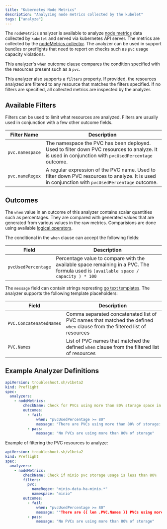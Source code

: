 ```yaml
---
title: "Kubernetes Node Metrics"
description: "Analyzing node metrics collected by the kubelet"
tags: ["analyze"]
---
```



The `nodeMetrics` analyzer is available to analyze [node metrics](https://kubernetes.io/docs/reference/instrumentation/node-metrics/) data collected by `kubelet` and served via kubernetes API server. The metrics are collected by the [nodeMetrics collector](/docs/collect/node-metrics/). The analyzer can be used in support bundles or preflights that need to report on checks such as `pvc` usage capacity violations.

This analyzer's `when` outcome clause compares the condition specified with the resources present such as a `pvc`.

This analyzer also supports a `filters` property. If provided, the resources analyzed are filtered to any resource that matches the filters specified. If no filters are specified, all collected metrics are inspected by the analyzer.

## Available Filters

Filters can be used to limit what resources are analyzed. Filters are usually used in conjunction with a few other outcome fields.

| Filter Name | Description |
|-------------|-------------|
| `pvc.namespace` | The namespace the PVC has been deployed. Used to filter down PVC resources to analyze. It is used in conjunction with `pvcUsedPercentage` outcome. |
| `pvc.nameRegex` | A regular expression of the PVC name. Used to filter down PVC resources to analyze. It is used in conjunction with `pvcUsedPercentage` outcome. |

## Outcomes

The `when` value in an outcome of this analyzer contains scalar quantities such as percentages. They are compared with generated values that are generated from various values in the raw metrics. Comparisions are done using available [logical operators](/docs/analyze/outcomes/#logical-operators).

The conditional in the `when` clause can accept the following fields:

| Field | Description |
|-------|-------------|
| `pvcUsedPercentage` | Percentage value to compare with the available space remaining in a PVC. The formula used is `(available space / capacity ) * 100` |

The `message` field can contain strings represting [go text templates](https://pkg.go.dev/text/template). The analyzer supports the following template placeholders:

| Field | Description |
|-------|-------------|
| `PVC.ConcatenatedNames` | Comma separated concatenated list of PVC names that matched the defined `when` clause from the filtered list of resources |
| `PVC.Names` | List of PVC names that matched the defined `when` clause from the filtered list of resources |

## Example Analyzer Definitions

```yaml
apiVersion: troubleshoot.sh/v1beta2
kind: Preflight
spec:
  analyzers:
    - nodeMetrics:
        checkName: Check for PVCs using more than 80% storage space in the entire cluster
        outcomes:
          - fail:
              when: "pvcUsedPercentage >= 80"
              message: "There are PVCs using more than 80% of storage: {{ .PVC.ConcatenatedNames }}"
          - pass:
              message: "No PVCs are using more than 80% of storage"
```

Example of filtering the PVC resources to analyze:

```yaml
apiVersion: troubleshoot.sh/v1beta2
kind: Preflight
spec:
  analyzers:
    - nodeMetrics:
        checkName: Check if minio pvc storage usage is less than 80%
        filters:
          pvc:
            nameRegex: "minio-data-ha-minio.*"
            namespace: "minio"
        outcomes:
          - fail:
              when: "pvcUsedPercentage >= 80"
              message: ""There are {{ len .PVC.Names }} PVCs using more than 80% of storage""
          - pass:
              message: "No PVCs are using more than 80% of storage"
```
